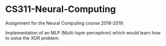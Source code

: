 # CS311-Neural-Computing
Assignment for the Neural Computing course 2018-2019. 


Implementation of an MLP (Multi-layer perceptron) which would learn how to solve the XOR problem. 
